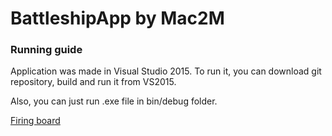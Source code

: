 # BattleshipApp by Mac2M

### Running guide

Application was made in Visual Studio 2015.
To run it, you can download git repository, build and run it from VS2015.

Also, you can just run .exe file in bin/debug folder.

[Firing board](/docs/images/firingBoard.JPG)
